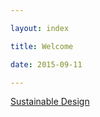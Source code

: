 ```yaml
---

layout: index

title: Welcome

date: 2015-09-11

---
```



[Sustainable Design]({{site.url}}/sustainable_design)
